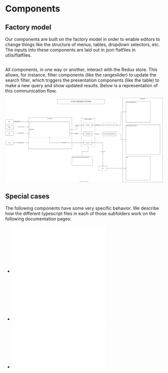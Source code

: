 # Components

## Factory model

Our components are built on the factory model in order to enable editors to change things like the structure of menus, tables, dropdown selectors, etc. The inputs into these components are laid out in json flatfiles in utils/flatfiles.

## 

All components, in one way or another, interact with the Redux store. This allows, for instance, filter components (like the rangeslider) to update the search filter, which triggers the presentation components (like the table) to make a new query and show updated results. Below is a representation of this communication flow.

![filtercomponentfactory](../documentation_assets/filtercomponentfactory.svg)

## Special cases

The following components have some very specific behavior. We describe how the different typescript files in each of those subfolders work on the following documentation pages:

* ![Cascading Menu Factories](./cascading/package.md)
* ![Filter Component Factories](./FilterComponents/package.md)
* ![Presentation Components](./PresentationComponents/package.md)